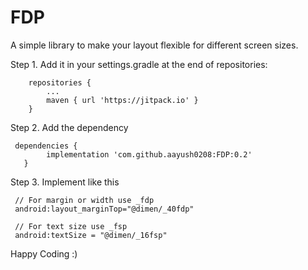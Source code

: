 # FDP

A simple library to make your layout flexible for different screen sizes.

Step 1. Add it in your settings.gradle at the end of repositories:

		repositories {
			...
			maven { url 'https://jitpack.io' }
		}
  
  
Step 2. Add the dependency

     dependencies {
	        implementation 'com.github.aayush0208:FDP:0.2'
	   }


Step 3. Implement like this

     // For margin or width use _fdp
     android:layout_marginTop="@dimen/_40fdp"
     
     // For text size use _fsp
     android:textSize = "@dimen/_16fsp"
     
    

     
Happy Coding :)
